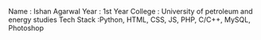 Name : Ishan Agarwal
Year : 1st Year 
College : University of petroleum and energy studies 
Tech Stack :Python, HTML, CSS, JS, PHP, C/C++, MySQL, Photoshop
